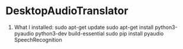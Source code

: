 # DesktopAudioTranslator
1. What I installed:
sudo apt-get update
sudo apt-get install python3-pyaudio python3-dev build-essential
sudo pip install pyaudio SpeechRecognition

